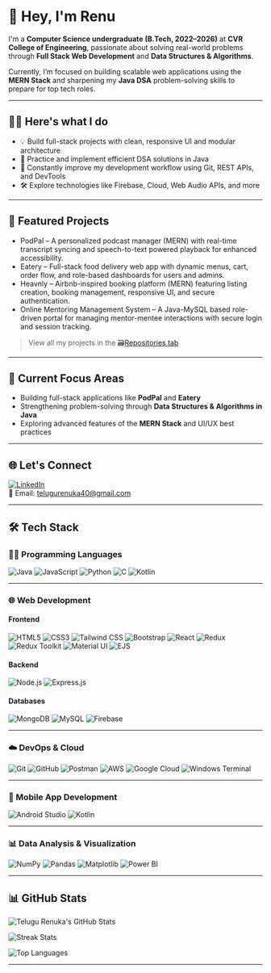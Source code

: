 # 👋 Hey, I'm Renu

I'm a **Computer Science undergraduate (B.Tech, 2022–2026)** at **CVR College of Engineering**, passionate about solving real-world problems through **Full Stack Web Development** and **Data Structures & Algorithms**.

Currently, I’m focused on building scalable web applications using the **MERN Stack** and sharpening my **Java DSA** problem-solving skills to prepare for top tech roles.

---

## 👩‍💻 Here's what I do

- 💡 Build full-stack projects with clean, responsive UI and modular architecture  
- 🧠 Practice and implement efficient DSA solutions in Java  
- 🎯 Constantly improve my development workflow using Git, REST APIs, and DevTools  
- 🛠️ Explore technologies like Firebase, Cloud, Web Audio APIs, and more  

---

##  🚀 Featured Projects

- PodPal – A personalized podcast manager (MERN) with real-time transcript syncing and speech-to-text powered playback for enhanced accessibility.
- Eatery – Full-stack food delivery web app with dynamic menus, cart, order flow, and role-based dashboards for users and admins.
- Heavnly – Airbnb-inspired booking platform (MERN) featuring listing creation, booking management, responsive UI, and secure authentication.
- Online Mentoring Management System – A Java-MySQL based role-driven portal for managing mentor-mentee interactions with secure login and session tracking.

> View all my projects in the 🗃[Repositories tab](https://github.com/Renu-telugu?tab=repositories)

---

## 📌 Current Focus Areas

- Building full-stack applications like **PodPal** and **Eatery**  
- Strengthening problem-solving through **Data Structures & Algorithms in Java**  
- Exploring advanced features of the **MERN Stack** and UI/UX best practices  

---

## 🌐 Let's Connect

[![LinkedIn](https://img.shields.io/badge/LinkedIn-blue?logo=linkedin&logoColor=white)](https://www.linkedin.com/in/telugu-renuka-a26166264/)  
📩 Email: telugurenuka40@gmail.com

---

## 🛠️ Tech Stack

### 👩‍💻 Programming Languages  
![Java](https://img.shields.io/badge/Java-007396?logo=java&logoColor=white) 
![JavaScript](https://img.shields.io/badge/JavaScript-F7DF1E?logo=javascript&logoColor=black) 
![Python](https://img.shields.io/badge/Python-3776AB?logo=python&logoColor=white) 
![C](https://img.shields.io/badge/C-A8B9CC?logo=c&logoColor=black) 
![Kotlin](https://img.shields.io/badge/Kotlin-7F52FF?logo=kotlin&logoColor=white)

---

### 🌐 Web Development

#### Frontend  
![HTML5](https://img.shields.io/badge/HTML5-E34F26?logo=html5&logoColor=white) 
![CSS3](https://img.shields.io/badge/CSS3-1572B6?logo=css3&logoColor=white) 
![Tailwind CSS](https://img.shields.io/badge/Tailwind_CSS-06B6D4?logo=tailwind-css&logoColor=white) 
![Bootstrap](https://img.shields.io/badge/Bootstrap-7952B3?logo=bootstrap&logoColor=white) 
![React](https://img.shields.io/badge/React-61DAFB?logo=react&logoColor=black) 
![Redux](https://img.shields.io/badge/Redux-764ABC?logo=redux&logoColor=white) 
![Redux Toolkit](https://img.shields.io/badge/Redux_Toolkit-593D88?logo=redux&logoColor=white) 
![Material UI](https://img.shields.io/badge/Material_UI-007FFF?logo=mui&logoColor=white) 
![EJS](https://img.shields.io/badge/EJS-3178C6?logo=ejs&logoColor=white)

#### Backend  
![Node.js](https://img.shields.io/badge/Node.js-339933?logo=node.js&logoColor=white) 
![Express.js](https://img.shields.io/badge/Express.js-000000?logo=express&logoColor=white) 

#### Databases  
![MongoDB](https://img.shields.io/badge/MongoDB-4EA94B?logo=mongodb&logoColor=white) 
![MySQL](https://img.shields.io/badge/MySQL-4479A1?logo=mysql&logoColor=white) 
![Firebase](https://img.shields.io/badge/Firebase-FFCA28?logo=firebase&logoColor=black)

---

### ☁️ DevOps & Cloud  
![Git](https://img.shields.io/badge/Git-F05032?logo=git&logoColor=white) 
![GitHub](https://img.shields.io/badge/GitHub-181717?logo=github&logoColor=white) 
![Postman](https://img.shields.io/badge/Postman-FF6C37?logo=postman&logoColor=white) 
![AWS](https://img.shields.io/badge/AWS-232F3E?logo=amazon-aws&logoColor=white) 
![Google Cloud](https://img.shields.io/badge/Google_Cloud-4285F4?logo=google-cloud&logoColor=white) 
![Windows Terminal](https://img.shields.io/badge/Windows_Terminal-4D4D4D?logo=windows-terminal&logoColor=white)

---

### 📱 Mobile App Development  
![Android Studio](https://img.shields.io/badge/Android_Studio-3DDC84?logo=android-studio&logoColor=white) 
![Kotlin](https://img.shields.io/badge/Kotlin-7F52FF?logo=kotlin&logoColor=white)

---

### 📊 Data Analysis & Visualization  
![NumPy](https://img.shields.io/badge/NumPy-013243?logo=numpy&logoColor=white) 
![Pandas](https://img.shields.io/badge/Pandas-150458?logo=pandas&logoColor=white) 
![Matplotlib](https://img.shields.io/badge/Matplotlib-11557C?logo=matplotlib&logoColor=white) 
![Power BI](https://img.shields.io/badge/Power_BI-F2C811?logo=power-bi&logoColor=black)

---

## 📊 GitHub Stats

![Telugu Renuka's GitHub Stats](https://github-readme-stats.vercel.app/api?username=Renu-telugu&show_icons=true&theme=radical)

![Streak Stats](https://nirzak-streak-stats.vercel.app/?user=Renu-telugu&theme=radical&hide_border=false)

![Top Languages](https://github-readme-stats.vercel.app/api/top-langs/?username=Renu-telugu&theme=radical&hide_border=false&layout=compact)


---
